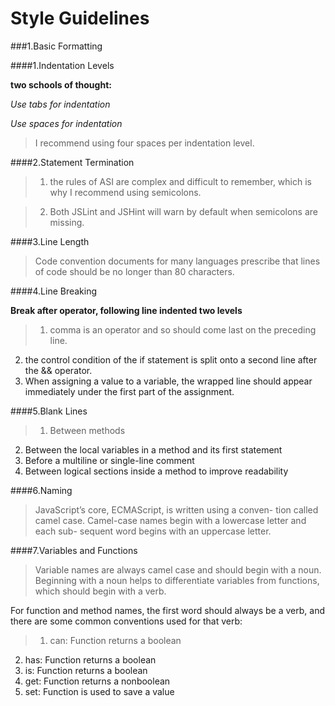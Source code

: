 **Style Guidelines**
====================

###1.Basic Formatting

####1.Indentation Levels

**two schools of thought:**

_Use tabs for indentation_

_Use spaces for indentation_

>I recommend using four spaces per indentation level. 

####2.Statement Termination

>1. the rules of ASI are complex and difficult to remember, which is why I recommend using semicolons. 

>2. Both JSLint and JSHint will warn by default when semicolons are missing.

####3.Line Length

>Code convention documents for many languages prescribe that lines of code should be no longer than 80 characters. 

####4.Line Breaking

**Break after operator, following line indented two levels**

>1. comma is an operator and so should come last on the preceding line.
2. the control condition of the if statement is split onto a second line after the && operator. 
3. When assigning a value to a variable, the wrapped line should appear immediately under the first part of the assignment. 

####5.Blank Lines

>1. Between methods 2. Between the local variables in a method and its first statement 3. Before a multiline or single-line comment 4. Between logical sections inside a method to improve readability

####6.Naming

>JavaScript’s core, ECMAScript, is written using a conven- tion called camel case. Camel-case names begin with a lowercase letter and each sub- sequent word begins with an uppercase letter.

####7.Variables and Functions

>Variable names are always camel case and should begin with a noun. Beginning with a noun helps to differentiate variables from functions, which should begin with a verb.

For function and method names, the first word should always be a verb, and there are some common conventions used for that verb:
>1. can: Function returns a boolean 
 2. has: Function returns a boolean 3. is: Function returns a boolean
 4. get: Function returns a nonboolean 
 5. set: Function is used to save a value

